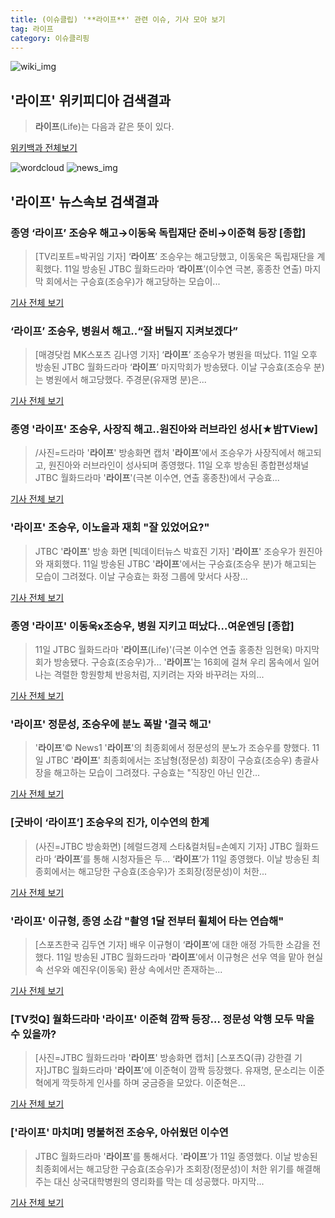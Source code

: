 ```yaml
---
title: (이슈클립) '**라이프**' 관련 이슈, 기사 모아 보기
tag: 라이프
category: 이슈클리핑
---
```

![wiki_img](https://user-images.githubusercontent.com/42597476/44503234-41136a80-a6d0-11e8-9071-6fc6418eafe4.png)
## **'**라이프**'** 위키피디아 검색결과
>**라이프**(Life)는 다음과 같은 뜻이 있다.

<a href="https://ko.wikipedia.org/wiki/라이프" target="_blank">위키백과 전체보기</a>

![wordcloud](https://s3.ap-northeast-2.amazonaws.com/lyrics101-wordcloud/2018-09-12-1536683116.png)
![news_img](https://user-images.githubusercontent.com/42597476/44507050-1206f400-a6e4-11e8-8d98-7ffbfebb353f.png)
## **'**라이프**'** 뉴스속보 검색결과
### 종영 ‘**라이프**’ 조승우 해고→이동욱 독립재단 준비→이준혁 등장 [종합]

>[TV리포트=박귀임 기자] ‘**라이프**’ 조승우는 해고당했고, 이동욱은 독립재단을 계획했다. 11일 방송된 JTBC 월화드라마 ‘**라이프**’(이수연 극본, 홍종찬 연출) 마지막 회에서는 구승효(조승우)가 해고당하는 모습이...

<a href="http://www.tvreport.co.kr/?c=news&m=newsview&idx=1079389" target="_blank">기사 전체 보기</a>

### ‘**라이프**’ 조승우, 병원서 해고..“잘 버틸지 지켜보겠다”

>[매경닷컴 MK스포츠 김나영 기자] ‘**라이프**’ 조승우가 병원을 떠났다. 11일 오후 방송된 JTBC 월화드라마 ‘**라이프**’ 마지막회가 방송됐다. 이날 구승효(조승우 분)는 병원에서 해고당했다. 주경문(유재명 분)은...

<a href="http://sports.mk.co.kr/view.php?year=2018&no=573972" target="_blank">기사 전체 보기</a>

### 종영 '**라이프**' 조승우, 사장직 해고..원진아와 러브라인 성사[★밤TView]

>/사진=드라마 '**라이프**' 방송화면 캡처 '**라이프**'에서 조승우가 사장직에서 해고되고, 원진아와 러브라인이 성사되며 종영했다. 11일 오후 방송된 종합편성채널 JTBC 월화드라마 '**라이프**'(극본 이수연, 연출 홍종찬)에서 구승효...

<a href="http://star.mt.co.kr/stview.php?no=2018091122012192358" target="_blank">기사 전체 보기</a>

### '**라이프**' 조승우, 이노을과 재회 "잘 있었어요?"

>JTBC '**라이프**' 방송 화면 [빅데이터뉴스 박효진 기자] '**라이프**' 조승우가 원진아와 재회했다. 11일 방송된 JTBC '**라이프**'에서는 구승효(조승우 분)가 해고되는 모습이 그려졌다. 이날 구승효는 화정 그룹에 맞서다 사장...

<a href="http://www.thebigdata.co.kr/view.php?ud=20180912005219377d474ea8690_23" target="_blank">기사 전체 보기</a>

### 종영 '**라이프**' 이동욱x조승우, 병원 지키고 떠났다…여운엔딩 [종합]

>11일 JTBC 월화드라마 '**라이프**(Life)'(극본 이수연 연출 홍종찬 임현욱) 마지막 회가 방송됐다. 구승효(조승우)가... '**라이프**'는 16회에 걸쳐 우리 몸속에서 일어나는 격렬한 항원항체 반응처럼, 지키려는 자와 바꾸려는 자의...

<a href="http://www.mydaily.co.kr/new_yk/html/read.php?newsid=201809120034765721&ext=na" target="_blank">기사 전체 보기</a>

### '**라이프**' 정문성, 조승우에 분노 폭발 '결국 해고'

>'**라이프**'© News1 '**라이프**'의 최종회에서 정문성의 분노가 조승우를 향했다. 11일 JTBC '**라이프**' 최종회에서는 조남형(정문성) 회장이 구승효(조승우) 총괄사장을 해고하는 모습이 그려졌다. 구승효는 "직장인 아닌 인간...

<a href="http://news1.kr/articles/?3423962" target="_blank">기사 전체 보기</a>

### [굿바이 ‘**라이프**’] 조승우의 진가, 이수연의 한계

>(사진=JTBC 방송화면) [헤럴드경제 스타&컬처팀=손예지 기자] JTBC 월화드라마 ‘**라이프**’를 통해 시청자들은 두... ‘**라이프**’가 11일 종영했다. 이날 방송된 최종회에서는 해고당한 구승효(조승우)가 조회장(정문성)이 처한...

<a href="http://biz.heraldcorp.com/culture/view.php?ud=201809120031213321606_1" target="_blank">기사 전체 보기</a>

### '**라이프**' 이규형, 종영 소감 "촬영 1달 전부터 휠체어 타는 연습해"

>[스포츠한국 김두연 기자] 배우 이규형이 ‘**라이프**’에 대한 애정 가득한 소감을 전했다. 11일 방송된 JTBC 월화드라마 '**라이프**'에서 이규형은 선우 역을 맡아 현실 속 선우와 예진우(이동욱) 환상 속에서만 존재하는...

<a href="http://sports.hankooki.com/lpage/entv/201809/sp20180912005354136670.htm" target="_blank">기사 전체 보기</a>

### [TV컷Q] 월화드라마 '**라이프**' 이준혁 깜짝 등장… 정문성 악행 모두 막을 수 있을까?

>[사진=JTBC 월화드라마 '**라이프**' 방송화면 캡처] [스포츠Q(큐) 강한결 기자]JTBC 월화드라마 '**라이프**'에 이준혁이 깜짝 등장했다.  유재명, 문소리는 이준혁에게 깍듯하게 인사를 하며 궁금증을 모았다. 이준혁은...

<a href="http://www.sportsq.co.kr/news/articleView.html?idxno=302450" target="_blank">기사 전체 보기</a>

### ['**라이프**' 마치며] 명불허전 조승우, 아쉬웠던 이수연

>JTBC 월화드라마 '**라이프**'를 통해서다. '**라이프**'가 11일 종영했다. 이날 방송된 최종회에서는 해고당한 구승효(조승우)가 조회장(정문성)이 처한 위기를 해결해주는 대신 상국대학병원의 영리화를 막는 데 성공했다. 마지막...

<a href="http://viewers.heraldcorp.com/news/articleView.html?idxno=19500" target="_blank">기사 전체 보기</a>


